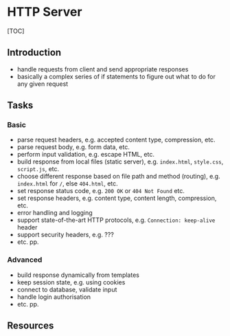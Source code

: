 # HTTP Server

[TOC]



## Introduction

- handle requests from client and send appropriate responses
- basically a complex series of if statements to figure out what to do for any given request



## Tasks

### Basic

- parse request headers, e.g. accepted content type, compression, etc.
- parse request body, e.g. form data, etc.
- perform input validation, e.g. escape HTML, etc.
- build response from local files (static server), e.g. `index.html`, `style.css`, `script.js`, etc.
- choose different response based on file path and method (routing), e.g. `index.html` for `/`, else `404.html`, etc.
- set response status code, e.g. `200 OK` or `404 Not Found` etc.
- set response headers, e.g. content type, content length, compression, etc.
- error handling and logging
- support state-of-the-art HTTP protocols, e.g. `Connection: keep-alive` header
- support security headers, e.g. ???
- etc. pp.

### Advanced 

- build response dynamically from templates
- keep session state, e.g. using cookies
- connect to database, validate input
- handle login authorisation
- etc. pp.



## Resources